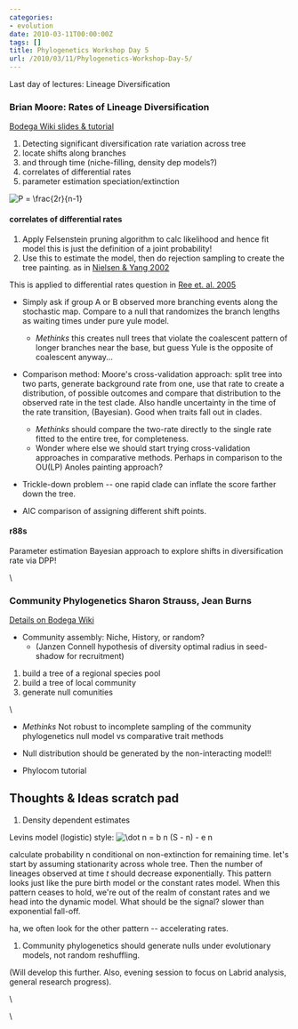 ```yaml
---
categories:
- evolution
date: 2010-03-11T00:00:00Z
tags: []
title: Phylogenetics Workshop Day 5
url: /2010/03/11/Phylogenetics-Workshop-Day-5/
---
```


Last day of lectures: Lineage Diversification

### Brian Moore: Rates of Lineage Diversification

[Bodega Wiki slides &
tutorial](http://bodegaphylo.wikispot.org/Diversification_Rates_%28Moore%29 "http://bodegaphylo.wikispot.org/Diversification_Rates_%28Moore%29")

1.  Detecting significant diversification rate variation across tree
2.  locate shifts along branches
3.  and through time (niche-filling, density dep models?)
4.  correlates of differential rates
5.  parameter estimation speciation/extinction

![ P = \\frac{2r}{n-1}
](http://openwetware.org/images/math/2/7/c/27c62056e13cc9ba6d2455dd467aaf0a.png)

#### correlates of differential rates

1.  Apply Felsenstein pruning algorithm to calc likelihood and hence fit
    model this is just the definition of a joint probability!
2.  Use this to estimate the model, then do rejection sampling to create
    the tree painting. as in [Nielsen & Yang
    2002](http://www.ncbi.nlm.nih.gov/pubmed/12396587 "pmid:12396587")

This is applied to differential rates question in [Ree et. al.
2005](http://www.ncbi.nlm.nih.gov/pubmed/16396171 "pmid:16396171")

-   Simply ask if group A or B observed more branching events along the
    stochastic map. Compare to a null that randomizes the branch lengths
    as waiting times under pure yule model.
    -   *Methinks* this creates null trees that violate the coalescent
        pattern of longer branches near the base, but guess Yule is the
        opposite of coalescent anyway...

-   Comparison method: Moore's cross-validation approach: split tree
    into two parts, generate background rate from one, use that rate to
    create a distribution, of possible outcomes and compare that
    distribution to the observed rate in the test clade. Also handle
    uncertainty in the time of the rate transition, (Bayesian). Good
    when traits fall out in clades.
    -   *Methinks* should compare the two-rate directly to the single
        rate fitted to the entire tree, for completeness.
    -   Wonder where else we should start trying cross-validation
        approaches in comparative methods. Perhaps in comparison to the
        OU(LP) Anoles painting approach?

-   Trickle-down problem -- one rapid clade can inflate the score
    farther down the tree.
-   AIC comparison of assigning different shift points.

#### r88s

Parameter estimation Bayesian approach to explore shifts in
diversification rate via DPP!

\

### Community Phylogenetics Sharon Strauss, Jean Burns

[Details on Bodega
Wiki](http://bodegaphylo.wikispot.org/Community_Phylogenetics "http://bodegaphylo.wikispot.org/Community_Phylogenetics")

-   Community assembly: Niche, History, or random?
    -   (Janzen Connell hypothesis of diversity optimal radius in
        seed-shadow for recruitment)

1.  build a tree of a regional species pool
2.  build a tree of local community
3.  generate null comunities

\

-   *Methinks* Not robust to incomplete sampling of the community
    phylogenetics null model vs comparative trait methods

-   Null distribution should be generated by the non-interacting model!!

-   Phylocom tutorial

Thoughts & Ideas scratch pad
----------------------------

1.  Density dependent estimates

Levins model (logistic) style: ![ \\dot n = b n (S - n) - e n
](http://openwetware.org/images/math/f/a/4/fa43e4271b9fd0673552b69b447d9860.png)

calculate probability n conditional on non-extinction for remaining
time. let's start by assuming stationarity across whole tree. Then the
number of lineages observed at time *t* should decrease exponentially.
This pattern looks just like the pure birth model or the constant rates
model. When this pattern ceases to hold, we're out of the realm of
constant rates and we head into the dynamic model. What should be the
signal? slower than exponential fall-off.

ha, we often look for the other pattern -- accelerating rates.

1.  Community phylogenetics should generate nulls under evolutionary
    models, not random reshuffling.

(Will develop this further. Also, evening session to focus on Labrid
analysis, general research progress).

\

\

